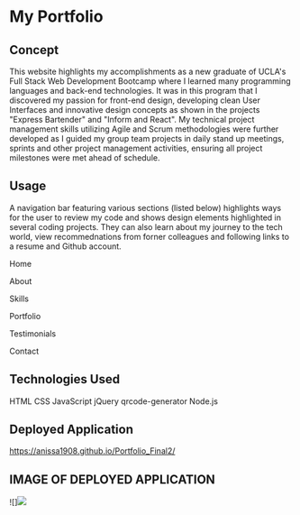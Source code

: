 # My Portfolio

## Concept
This website highlights my accomplishments as a new graduate of UCLA's Full Stack Web Development Bootcamp where I learned many programming languages and back-end technologies. It was in this program that I discovered my passion for front-end design, developing clean User Interfaces and innovative design concepts as shown in the projects "Express Bartender" and "Inform and React". My technical project management skills utilizing Agile and Scrum methodologies were further developed as I guided my group team projects in daily stand up meetings, sprints and other project management activities, ensuring all project milestones were met ahead of schedule.

## Usage

A navigation bar featuring various sections (listed below) highlights ways for the user to review my code and shows design elements highlighted in several coding projects. They can also learn about my journey to the tech world, view recommednations from forner colleagues and following links to a resume and Github account. 
 

Home

About

Skills

Portfolio

Testimonials

Contact


## Technologies Used

HTML
CSS
JavaScript
jQuery
qrcode-generator
Node.js



## Deployed Application

https://anissa1908.github.io/Portfolio_Final2/


## IMAGE OF DEPLOYED APPLICATION

![]<img src="https://anissa1908.github.io/Portfolio_Final2/">





